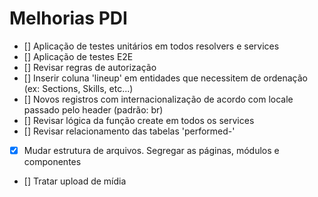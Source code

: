 # Melhorias PDI
- [] Aplicação de testes unitários em todos resolvers e services
- [] Aplicação de testes E2E
- [] Revisar regras de autorização
- [] Inserir coluna 'lineup' em entidades que necessitem de ordenação (ex: Sections, Skills, etc...)
- [] Novos registros com internacionalização de acordo com locale passado pelo header (padrão: br)
- [] Revisar lógica da função create em todos os services
- [] Revisar relacionamento das tabelas 'performed-'
- [x] Mudar estrutura de arquivos. Segregar as páginas, módulos e componentes
- [] Tratar upload de mídia
